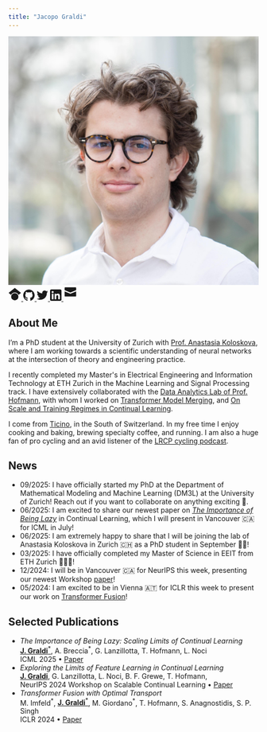 ```yaml
---
title: "Jacopo Graldi"
---
```


<div class="about-me-section">
  <div class="profile-float">
    <img src="/images/headphoto.jpg" alt="Jacopo Graldi" class="profile-photo">
    <div class="social-icons">
      <a href="https://scholar.google.com/citations?user=PX9bz8sAAAAJ&hl=en" class="icon-link" target="_blank" title="Google Scholar">
        <!-- SVG icon -->
        <svg width="26" height="26" viewBox="8 0 8 25" fill="currentColor"><path fill-rule="evenodd" clip-rule="evenodd" d="M12 24a7 7 0 1 1 0-14 7 7 0 0 1 0 14zm0-24L0 9.5l4.838 3.94A8 8 0 0 1 12 9a8 8 0 0 1 7.162 4.44L24 9.5z"/></svg>
      </a>
      <a href="https://github.com/graldij" class="icon-link" target="_blank">
        <svg width="23" height="23" viewBox="0 0 98 96" fill="currentColor"><path fill-rule="evenodd" clip-rule="evenodd" d="M48.854 0C21.839 0 0 22 0 49.217c0 21.756 13.993 40.172 33.405 46.69 2.427.49 3.316-1.059 3.316-2.362 0-1.141-.08-5.052-.08-9.127-13.59 2.934-16.42-5.867-16.42-5.867-2.184-5.704-5.42-7.17-5.42-7.17-4.448-3.015.324-3.015.324-3.015 4.934.326 7.523 5.052 7.523 5.052 4.367 7.496 11.404 5.378 14.235 4.074.404-3.178 1.699-5.378 3.074-6.6-10.839-1.141-22.243-5.378-22.243-24.283 0-5.378 1.94-9.778 5.014-13.2-.485-1.222-2.184-6.275.486-13.038 0 0 4.125-1.304 13.426 5.052a46.97 46.97 0 0 1 12.214-1.63c4.125 0 8.33.571 12.213 1.63 9.302-6.356 13.427-5.052 13.427-5.052 2.67 6.763.97 11.816.485 13.038 3.155 3.422 5.015 7.822 5.015 13.2 0 18.905-11.404 23.06-22.324 24.283 1.78 1.548 3.316 4.481 3.316 9.126 0 6.6-.08 11.897-.08 13.526 0 1.304.89 2.853 3.316 2.364 19.412-6.52 33.405-24.935 33.405-46.691C97.707 22 75.788 0 48.854 0z"/></svg>
      </a>
      <a href="https://x.com/JGraldi" class="icon-link" target="_blank">
        <svg width="23" height="23" viewBox="0 0 248 204" fill="currentColor"><path fill-rule="evenodd" clip-rule="evenodd" d="M221.95 51.29c.15 2.17.15 4.34.15 6.53 0 66.73-50.8 143.69-143.69 143.69v-.04c-27.44.04-54.31-7.82-77.41-22.64 3.99.48 8 .72 12.02.73 22.74.02 44.83-7.61 62.72-21.66-21.61-.41-40.56-14.5-47.18-35.07 7.57 1.46 15.37 1.16 22.8-.87-23.56-4.76-40.51-25.46-40.51-49.5v-.64c7.02 3.91 14.88 6.08 22.92 6.32C11.58 63.31 4.74 33.79 18.14 10.71c25.64 31.55 63.47 50.73 104.08 52.76-4.07-17.54 1.49-35.92 14.61-48.25 20.34-19.12 52.33-18.14 71.45 2.19 11.31-2.23 22.15-6.38 32.07-12.26-3.77 11.69-11.66 21.62-22.2 27.93 10.01-1.18 19.79-3.86 29-7.95-6.78 10.16-15.32 19.01-25.2 26.16z"/></svg>
      </a>
      <a href="https://linkedin.com/in/jacopo-graldi-811555196/" class="icon-link" target="_blank" title="LinkedIn">
        <svg width="23" height="23" viewBox="0 0 72 72" fill="currentColor"><path fill-rule="evenodd" clip-rule="evenodd" d="M8,72 L64,72 C68.418278,72 72,68.418278 72,64 L72,8 C72,3.581722 68.418278,-8.11624501e-16 64,0 L8,0 C3.581722,8.11624501e-16 -5.41083001e-16,3.581722 0,8 L0,64 C5.41083001e-16,68.418278 3.581722,72 8,72 Z"/><path fill-rule="evenodd" clip-rule="evenodd" d="M62,62 L51.315625,62 L51.315625,43.8021149 C51.315625,38.8127542 49.4197917,36.0245323 45.4707031,36.0245323 C41.1746094,36.0245323 38.9300781,38.9261103 38.9300781,43.8021149 L38.9300781,62 L28.6333333,62 L28.6333333,27.3333333 L38.9300781,27.3333333 L38.9300781,32.0029283 C38.9300781,32.0029283 42.0260417,26.2742151 49.3825521,26.2742151 C56.7356771,26.2742151 62,30.7644705 62,40.051212 L62,62 Z M16.349349,22.7940133 C12.8420573,22.7940133 10,19.9296567 10,16.3970067 C10,12.8643566 12.8420573,10 16.349349,10 C19.8566406,10 22.6970052,12.8643566 22.6970052,16.3970067 C22.6970052,19.9296567 19.8566406,22.7940133 16.349349,22.7940133 Z M11.0325521,62 L21.769401,62 L21.769401,27.3333333 L11.0325521,27.3333333 L11.0325521,62 Z" fill="#FFF"/></svg>
      </a>
      <a href="mailto:jacopo.graldi@uzh.ch" class="icon-link" target="_blank">
        <svg width="29" height="29" viewBox="0 10 25 10" fill="currentColor"><path fill-rule="evenodd" clip-rule="evenodd" d="M22,5V9L12,13,2,9V5A1,1,0,0,1,3,4H21A1,1,0,0,1,22,5ZM2,11.154V19a1,1,0,0,0,1,1H21a1,1,0,0,0,1-1V11.154l-10,4Z"/></svg>
      </a>
    </div>
  </div>
  <h2>About Me</h2>
    <p>
    I’m a PhD student at the University of Zurich with <a href = "https://koloskova.github.io/" target = "_blank">Prof. Anastasia Koloskova</a>, where I am working towards a scientific understanding of neural networks at the intersection of theory and engineering practice.
    </p>
    <p>
    I recently completed my Master's in Electrical Engineering and Information Technology at ETH Zurich in the Machine Learning and Signal Processing track. I have extensively collaborated with the <a href = "https://da.inf.ethz.ch/" target = "_blank">Data Analytics Lab of Prof. Hofmann</a>, with whom I worked on <a href = "https://arxiv.org/abs/2310.05719" target = "_blank">Transformer Model Merging</a>, and <a href = "https://openreview.net/forum?id=edhBkkYS8R" target = "_blank">On Scale and Training Regimes in Continual Learning</a>.
    </p>
    <p>
    I come from <a href = "https://www.google.com/maps/place/Ticino/@46.2252019,8.7709619,9z/data=!3m1!4b1!4m6!3m5!1s0x478597da2e3ade83:0xc3eda1a3958deb8!8m2!3d46.331734!4d8.8004529!16zL20vMGxmeWQ?hl=en&entry=ttu&g_ep=EgoyMDI1MDYxNy4wIKXMDSoASAFQAw%3D%3D" target = "_blank">Ticino</a>, in the South of Switzerland. In my free time I enjoy cooking and baking, brewing specialty coffee, and running. I am also a huge fan of pro cycling and an avid listener of the <a href = "https://www.youtube.com/c/LanterneRougeCyclingPodcast" target = "_blank">LRCP cycling podcast</a>.
    </p>
</div>

## News
- 09/2025: I have officially started my PhD at the Department of Mathematical Modeling and Machine Learning (DM3L) at the University of Zurich! Reach out if you want to collaborate on anything exciting 🤩.
- 06/2025: I am excited to share our newest paper on [_The Importance of Being Lazy_](https://openreview.net/forum?id=edhBkkYS8R) in Continual Learning, which I will present in Vancouver 🇨🇦 for ICML in July!
- 06/2025: I am extremely happy to share that I will be joining the lab of Anastasia Koloskova in Zurich 🇨🇭 as a PhD student in September 🤩🎉!
- 03/2025: I have officially completed my Master of Science in EEIT from ETH Zurich 👨🏼‍🎓!
- 12/2024: I will be in Vancouver 🇨🇦 for NeurIPS this week, presenting our newest Workshop [paper](https://openreview.net/forum?id=TYPBYgWyw8)!
- 05/2024: I am excited to be in Vienna 🇦🇹 for ICLR this week to present our work on [Transformer Fusion](https://arxiv.org/abs/2310.05719)!

## Selected Publications

- _The Importance of Being Lazy: Scaling Limits of Continual Learning_
  <div class="pub-entry">
    <div class="pub-authors">
      <u><b>J. Graldi</b><sup>*</sup></u>,
      A. Breccia<sup>*</sup>,
      G. Lanzillotta,
      T. Hofmann,
      L. Noci
    </div>
    <div class="pub-meta">
      ICML 2025 &bull;
      <a href = "https://openreview.net/forum?id=edhBkkYS8R" target = "_blank">Paper</a>
    </div>
  </div>
- _Exploring the Limits of Feature Learning in Continual Learning_
  <div class="pub-entry">
    <div class="pub-authors">
      <u><b>J. Graldi</b></u>,
      G. Lanzillotta,
      L. Noci,
      B. F. Grewe,
      T. Hofmann,
    </div>
    <div class="pub-meta">
      NeurIPS 2024 Workshop on Scalable Continual Learning &bull;
      <a href = "https://openreview.net/forum?id=TYPBYgWyw8" target = "_blank">Paper</a>
    </div>
  </div>
- _Transformer Fusion with Optimal Transport_
  <div class="pub-entry">
    <div class="pub-authors">
      M. Imfeld<sup>*</sup>,
      <u><b>J. Graldi</b><sup>*</sup></u>,
      M. Giordano<sup>*</sup>,
      T. Hofmann,
      S. Anagnostidis,
      S. P. Singh
    </div>
    <div class="pub-meta">
      ICLR 2024 &bull;
      <a href = "https://arxiv.org/abs/2310.05719">Paper</a>
    </div>
  </div>
